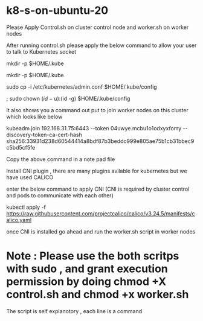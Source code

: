# k8-s-on-ubuntu-20

Please Apply Control.sh on cluster control node and worker.sh on worker nodes 

After running control.sh please apply the below command to allow your user to talk to Kubernetes socket 

mkdir -p $HOME/.kube

mkdir -p $HOME/.kube

sudo cp -i /etc/kubernetes/admin.conf $HOME/.kube/config

; sudo chown $(id -u):$(id -g) $HOME/.kube/config


It also shows you a command out put to join worker nodes on this cluster which looks like below 

kubeadm join 192.168.31.75:6443 --token 04uwye.mcbu1o1odxyxfomy --discovery-token-ca-cert-hash sha256:33931d238d60544414a8bdf87b3beddc999e805ae75b1cb31bbec9c5bd5cf5fe


Copy the above command in a note pad file 

Install CNI plugin , there are many plugins avilable for kubernetes but we have used CALICO 

enter the below command to apply CNI (CNI is required by cluster control and pods to communicate with each other)

kubectl apply -f https://raw.githubusercontent.com/projectcalico/calico/v3.24.5/manifests/calico.yaml


once CNI is installed go ahead and run the worker.sh script in worker nodes 

# Note : Please use the both scritps with sudo ,  and grant execution permission by doing chmod +X control.sh and chmod +x worker.sh 


The script is self explanotory , each line is a command 
